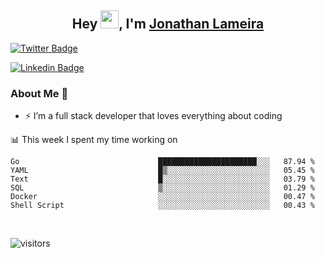 <h2 align="center">Hey <img src="https://github.com/TheDudeThatCode/TheDudeThatCode/blob/master/Assets/Hi.gif" width="29">, I'm <a href="https://www.linkedin.com/in/jonathanlameira/">Jonathan Lameira</a></h2>

[![Twitter Badge](https://img.shields.io/badge/-@jlameira-3333cc?style=flat-square&labelColor=3333cc&logo=twitter&logoColor=white&link=https://twitter.com/jlameira)](https://twitter.com/jlameira) 
  
[![Linkedin Badge](https://img.shields.io/badge/-Jonathan%20Lameira-3333cc?style=flat-square&logo=Linkedin&logoColor=white&link=https://www.linkedin.com/in/jonathanlameira/)](https://www.linkedin.com/in/jonathanlameira/)


### About Me 🚀
- ⚡  I’m a full stack developer that loves everything about coding</br>

<!-- ![Jonathan Lameira github stats](https://github-readme-stats.vercel.app/api?username=jlameirameli&show_icons=true&hide_border=true)&nbsp;&nbsp; -->

📊 This week I spent my time working on
<!--START_SECTION:waka-->

```text
Go                               ██████████████████████░░░   87.94 %
YAML                             █▒░░░░░░░░░░░░░░░░░░░░░░░   05.45 %
Text                             █░░░░░░░░░░░░░░░░░░░░░░░░   03.79 %
SQL                              ▒░░░░░░░░░░░░░░░░░░░░░░░░   01.29 %
Docker                           ░░░░░░░░░░░░░░░░░░░░░░░░░   00.47 %
Shell Script                     ░░░░░░░░░░░░░░░░░░░░░░░░░   00.43 %
```

<!--END_SECTION:waka-->

<br />

![visitors](https://visitor-badge.laobi.icu/badge?page_id=jlameirameli.jlameirameli)
